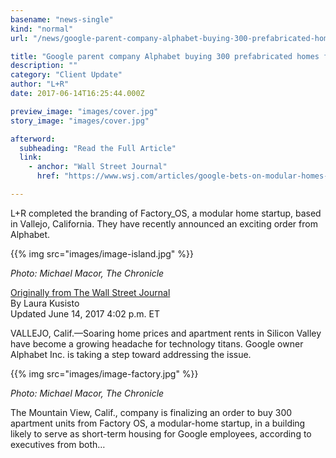 ```yaml
---
basename: "news-single"
kind: "normal"
url: "/news/google-parent-company-alphabet-buying-300-prefabricated-homes-from-vallejo-based-factory_os.html"

title: "Google parent company Alphabet buying 300 prefabricated homes from Factory_OS"
description: ""
category: "Client Update"
author: "L+R"
date: 2017-06-14T16:25:44.000Z

preview_image: "images/cover.jpg"
story_image: "images/cover.jpg"

afterword:
  subheading: "Read the Full Article"
  link:
    - anchor: "Wall Street Journal"
      href: "https://www.wsj.com/articles/google-bets-on-modular-homes-to-fill-housing-demand-1497448838"

---
```


L+R completed the branding of Factory_OS, a modular home startup, based in Vallejo, California. They have recently announced an exciting order from Alphabet.

{{% img src="images/image-island.jpg" %}}

*Photo: Michael Macor, The Chronicle*

[Originally from The Wall Street Journal](https://www.wsj.com/articles/google-bets-on-modular-homes-to-fill-housing-demand-1497448838)  
By Laura Kusisto  
Updated June 14, 2017 4:02 p.m. ET

VALLEJO, Calif.—Soaring home prices and apartment rents in Silicon Valley have become a growing headache for technology titans. Google owner Alphabet Inc. is taking a step toward addressing the issue.

{{% img src="images/image-factory.jpg" %}}

*Photo: Michael Macor, The Chronicle*

The Mountain View, Calif., company is finalizing an order to buy 300 apartment units from Factory OS, a modular-home startup, in a building likely to serve as short-term housing for Google employees, according to executives from both…



